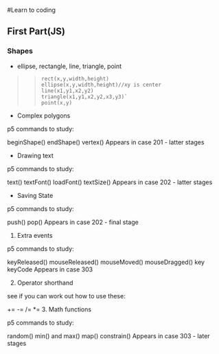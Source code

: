 #Learn to coding
## First Part(JS)
### Shapes
* ellipse, rectangle, line, triangle, point

> > 	rect(x,y,width,height)
> > 	ellipse(x,y,width,height)//xy is center
> > 	line(x1,y1,x2,y2)
> > 	triangle(x1,y1,x2,y2,x3,y3)`
> > 	point(x,y)

*  Complex polygons

p5 commands to study:

beginShape()
endShape()
vertex()
Appears in case 201 - latter stages

* Drawing text

p5 commands to study:

text()
textFont()
loadFont()
textSize()
Appears in case 202 - latter stages

*  Saving State

p5 commands to study:

push()
pop()
Appears in case 202 - final stage


1. Extra events

p5 commands to study:

keyReleased()
mouseReleased()
mouseMoved()
mouseDragged()
key
keyCode
Appears in case 303

2. Operator shorthand

see if you can work out how to use these:

+=
-=
/=
*=
3. Math functions

p5 commands to study:

random()
min() and max()
map()
constrain()
Appears in case 303 - later stages
